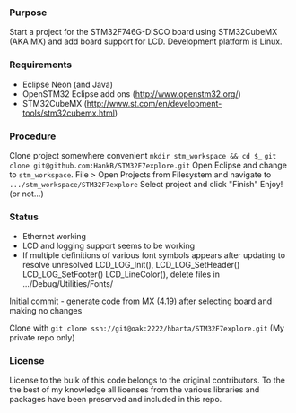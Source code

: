 ### Purpose ###
Start a project for the STM32F746G-DISCO board using STM32CubeMX (AKA MX) and
add board support for LCD. Development platform is Linux.

### Requirements ###
* Eclipse Neon (and Java)
* OpenSTM32 Eclipse add ons (http://www.openstm32.org/)
* STM32CubeMX (http://www.st.com/en/development-tools/stm32cubemx.html)

### Procedure ###
Clone project somewhere convenient
  `mkdir stm_workspace && cd $_`
  `git clone git@github.com:HankB/STM32F7explore.git`
Open Eclipse and change to `stm_workspace`.
File > Open Projects from Filesystem and navigate to `.../stm_workspace/STM32F7explore`
Select project and click "Finish"
Enjoy! (or not...)

### Status ###
* Ethernet working
* LCD and logging support seems to be working
* If multiple definitions of various font symbols appears after updating to resolve 
  unresolved LCD_LOG_Init(), LCD_LOG_SetHeader() LCD_LOG_SetFooter() LCD_LineColor(), delete
  files in .../Debug/Utilities/Fonts/

Initial commit - generate code from MX (4.19) after selecting board and making no changes

Clone with `git clone ssh://git@oak:2222/hbarta/STM32F7explore.git` (My private repo only)

### License ###
License to the bulk of this code belongs to the original contributors. To the the best of my knowledge 
all licenses from the various libraries and packages have been preserved and included in this repo.
